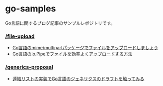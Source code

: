 # go-samples
Go言語に関するブログ記事のサンプルレポジトリです。

### [/file-upload](https://github.com/Jimeux/go-samples/tree/master/file-upload)
- [Go言語のmime/multipartパッケージでファイルをアップロードしましょう](https://medium.com/eureka-engineering/multipart-file-upload-in-golang-c4a8eb15a3ee)
- [Go言語のio.Pipeでファイルを効率よくアップロードする方法](https://medium.com/eureka-engineering/file-uploads-in-go-with-io-pipe-75519dfa647b)

### [/generics-proposal](https://github.com/Jimeux/go-samples/tree/master/generics-proposal)
- [連結リストの実装でGo言語のジェネリクスのドラフトを触ってみる](https://medium.com/eureka-engineering/golang-generics-proposal-linked-list-4d1174e2355d)
